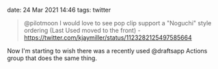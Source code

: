 date: 24 Mar 2021 14:46
tags: twitter

> @pilotmoon I would love to see pop clip support a "Noguchi" style ordering (Last Used moved to the front) - <https://twitter.com/kjaymiller/status/1123282125497585664>

Now I'm starting to wish there was a recently used @draftsapp Actions group that does the same thing.
